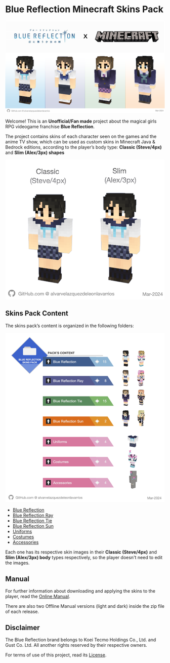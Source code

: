 # Blue Reflection Minecraft Skins Pack

![Blue Reflection Minecraft Cover](src/img/manual/BlueReflectionMinecraftCover.png)

Welcome! This is an **Unofficial/Fan made** project about the magical girls RPG videogame franchise **Blue Reflection**.

The project contains skins of each character seen on the games and the anime TV show, which can be used as custom skins in Minecraft Java & Bedrock editions, according to the player’s body type: **Classic (Steve/4px)** and **Slim (Alex/3px) shapes**

![Blue Reflection Body Shape](src/img/manual/BlueReflectionBodyShape.png)

## Skins Pack Content

The skins pack’s content is organized in the following folders:

![Blue Reflection Pack Content](src/img/manual/BlueReflectionPackContent.png)

- [Blue Reflection](/src/BlueReflection.md)
- [Blue Reflection Ray](/src/BlueReflectionRay.md)
- [Blue Reflection Tie](/src/BlueReflectionTie.md)
- [Blue Reflection Sun](/src/BlueReflectionSun.md)
- [Uniforms](/src/Uniforms.md)
- [Costumes](/src/Costumes.md)
- [Accessories](/src/Accessories.md)

Each one has its respective skin images in their **Classic (Steve/4px)** and **Slim (Alex/3px) body** types respectively, so the player doesn't need to edit the images.

## Manual

For further information about downloading and applying the skins to the player, read the [Online Manual](/MANUAL.md).

There are also two Offline Manual versions (light and dark) inside the zip file of each release.

## Disclaimer

The Blue Reflection brand belongs to Koei Tecmo Holdings Co., Ltd. and Gust Co. Ltd. All another rights reserved by their respective owners.

For terms of use of this project, read its [License](/LICENSE).
